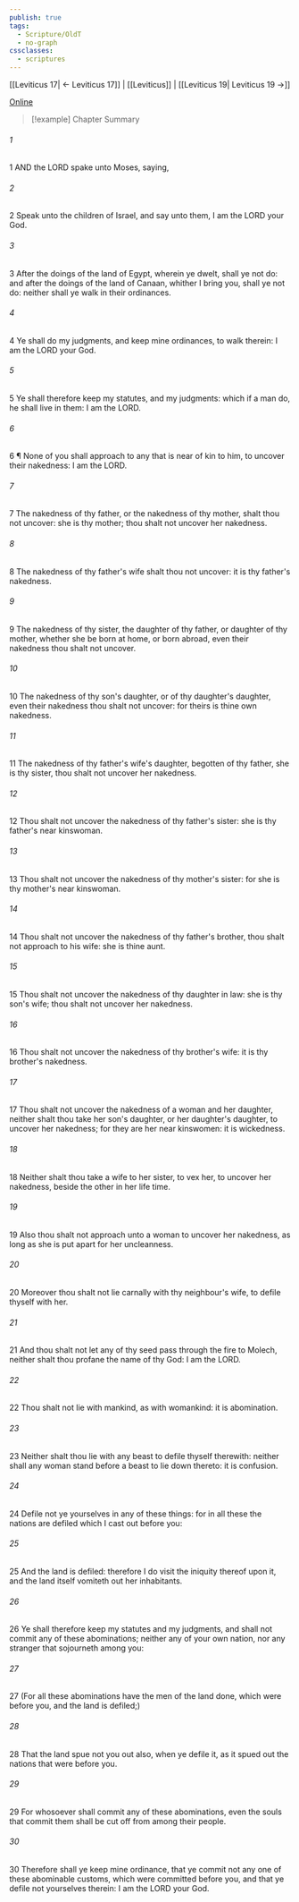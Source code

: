 ```yaml
---
publish: true
tags:
  - Scripture/OldT
  - no-graph
cssclasses:
  - scriptures
---
```

[[Leviticus 17| ← Leviticus 17]] | [[Leviticus]] | [[Leviticus 19| Leviticus 19 →]]

[Online](https://churchofjesuschrist.org/study/scriptures/ot/lev/18?lang=eng)

>[!example] Chapter Summary
>
###### 1
1 AND the LORD spake unto Moses, saying,
###### 2
2 Speak unto the children of Israel, and say unto them, I am the LORD your God.
###### 3
3 After the doings of the land of Egypt, wherein ye dwelt, shall ye not do: and after the doings of the land of Canaan, whither I bring you, shall ye not do: neither shall ye walk in their ordinances.
###### 4
4 Ye shall do my judgments, and keep mine ordinances, to walk therein: I am the LORD your God.
###### 5
5 Ye shall therefore keep my statutes, and my judgments: which if a man do, he shall live in them: I am the LORD.
###### 6
6 ¶ None of you shall approach to any that is near of kin to him, to uncover their nakedness: I am the LORD.
###### 7
7 The nakedness of thy father, or the nakedness of thy mother, shalt thou not uncover: she is thy mother; thou shalt not uncover her nakedness.
###### 8
8 The nakedness of thy father's wife shalt thou not uncover: it is thy father's nakedness.
###### 9
9 The nakedness of thy sister, the daughter of thy father, or daughter of thy mother, whether she be born at home, or born abroad, even their nakedness thou shalt not uncover.
###### 10
10 The nakedness of thy son's daughter, or of thy daughter's daughter, even their nakedness thou shalt not uncover: for theirs is thine own nakedness.
###### 11
11 The nakedness of thy father's wife's daughter, begotten of thy father, she is thy sister, thou shalt not uncover her nakedness.
###### 12
12 Thou shalt not uncover the nakedness of thy father's sister: she is thy father's near kinswoman.
###### 13
13 Thou shalt not uncover the nakedness of thy mother's sister: for she is thy mother's near kinswoman.
###### 14
14 Thou shalt not uncover the nakedness of thy father's brother, thou shalt not approach to his wife: she is thine aunt.
###### 15
15 Thou shalt not uncover the nakedness of thy daughter in law: she is thy son's wife; thou shalt not uncover her nakedness.
###### 16
16 Thou shalt not uncover the nakedness of thy brother's wife: it is thy brother's nakedness.
###### 17
17 Thou shalt not uncover the nakedness of a woman and her daughter, neither shalt thou take her son's daughter, or her daughter's daughter, to uncover her nakedness; for they are her near kinswomen: it is wickedness.
###### 18
18 Neither shalt thou take a wife to her sister, to vex her, to uncover her nakedness, beside the other in her life time.
###### 19
19 Also thou shalt not approach unto a woman to uncover her nakedness, as long as she is put apart for her uncleanness.
###### 20
20 Moreover thou shalt not lie carnally with thy neighbour's wife, to defile thyself with her.
###### 21
21 And thou shalt not let any of thy seed pass through the fire to Molech, neither shalt thou profane the name of thy God: I am the LORD.
###### 22
22 Thou shalt not lie with mankind, as with womankind: it is abomination.
###### 23
23 Neither shalt thou lie with any beast to defile thyself therewith: neither shall any woman stand before a beast to lie down thereto: it is confusion.
###### 24
24 Defile not ye yourselves in any of these things: for in all these the nations are defiled which I cast out before you:
###### 25
25 And the land is defiled: therefore I do visit the iniquity thereof upon it, and the land itself vomiteth out her inhabitants.
###### 26
26 Ye shall therefore keep my statutes and my judgments, and shall not commit any of these abominations; neither any of your own nation, nor any stranger that sojourneth among you:
###### 27
27 (For all these abominations have the men of the land done, which were before you, and the land is defiled;)
###### 28
28 That the land spue not you out also, when ye defile it, as it spued out the nations that were before you.
###### 29
29 For whosoever shall commit any of these abominations, even the souls that commit them shall be cut off from among their people.
###### 30
30 Therefore shall ye keep mine ordinance, that ye commit not any one of these abominable customs, which were committed before you, and that ye defile not yourselves therein: I am the LORD your God.



